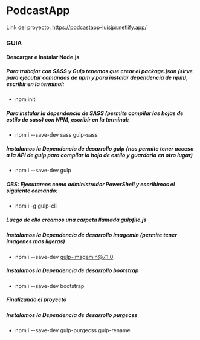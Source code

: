# PodcastApp
Link del proyecto: https://podcastapp-luisjpr.netlify.app/
### GUIA
#### Descargar e instalar Node.js
##### Para trabajar con SASS y Gulp tenemos que crear el package.json (sirve para ejecutar comandos de npm y para instalar dependencia de npm), escribir en la terminal:
-  npm init
##### Para instalar la dependencia de SASS (permite compilar las hojas de estilo de sass) con NPM, escribir en la terminal:
-  npm i --save-dev sass gulp-sass
##### Instalamos la Dependencia de desarrollo gulp (nos permite tener acceso a la API de gulp para compilar la hoja de estilo y guardarla en otro lugar)
-  npm i --save-dev gulp
##### OBS: Ejecutamos como administrador PowerShell y escribimos el siguiente comando:
-  npm i -g gulp-cli
##### Luego de ello creamos una carpeta llamada gulpfile.js
##### Instalamos la Dependencia de desarrollo imagemin (permite tener imagenes mas ligeras)
-  npm i --save-dev gulp-imagemin@7.1.0
##### Instalamos la Dependencia de desarrollo bootstrap
-  npm i --save-dev bootstrap
##### Finalizando el proyecto
##### Instalamos la Dependencia de desarrollo purgecss
-  npm i --save-dev gulp-purgecss gulp-rename
